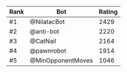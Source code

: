 Rank|Bot|Rating
---|---|---
#1|@NilatacBot|2429
#2|@anti-bot|2220
#3|@CatNail|2164
#4|@pawnrobot|1914
#5|@MinOpponentMoves|1046
